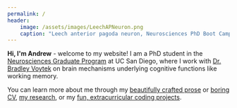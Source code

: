 ```yaml
---
permalink: /
header: 
    image: /assets/images/LeechAPNeuron.png
    caption: "Leech anterior pagoda neuron, Neurosciences PhD Boot Camp"
---
```

**Hi, I'm Andrew** - welcome to my website! I am a PhD student in the [Neurosciences Graduate Program](https://neurograd.ucsd.edu/) at UC San Diego, where I work with [Dr. Bradley Voytek](https://cogsci.ucsd.edu/people/faculty/bradley-voytek.html) on brain mechanisms underlying cognitive functions like working memory. 

You can learn more about me through my [beautifully crafted prose](/about/) or [boring CV](/cv/), [my research](/research/), or my [fun, extracurricular coding projects](/projects/).